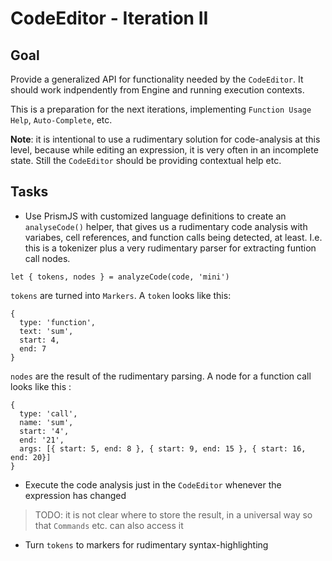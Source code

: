 # CodeEditor - Iteration II

## Goal

Provide a generalized API for functionality needed by the `CodeEditor`. It should work indpendently from Engine and running execution contexts.

This is a preparation for the next iterations, implementing `Function Usage Help`, `Auto-Complete`, etc.

**Note**: it is intentional to use a rudimentary solution for code-analysis at this level, because while editing an expression, it
is very often in an incomplete state. Still the `CodeEditor` should be providing contextual help etc.

## Tasks

- Use PrismJS with customized language definitions to create an `analyseCode()` helper, that gives us a rudimentary code analysis with variabes, cell references, and function calls being detected, at least. I.e. this is a tokenizer plus a very rudimentary parser for extracting funtion call nodes.

```
let { tokens, nodes } = analyzeCode(code, 'mini')
```

`tokens` are turned into `Markers`. A `token` looks like this:
```
{
  type: 'function',
  text: 'sum',
  start: 4,
  end: 7
}
```

`nodes` are the result of the rudimentary parsing. A node for a function call looks like this :

```
{
  type: 'call',
  name: 'sum',
  start: '4',
  end: '21',
  args: [{ start: 5, end: 8 }, { start: 9, end: 15 }, { start: 16, end: 20}]
}
```

- Execute the code analysis just in the `CodeEditor` whenever the expression has changed

> TODO: it is not clear where to store the result, in a universal way so that `Commands` etc. can also access it

- Turn `tokens` to markers for rudimentary syntax-highlighting

